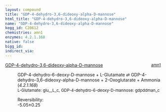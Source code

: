 ```yaml
---
layout: compound
title: "GDP-4-dehydro-3,6-dideoxy-alpha-D-mannose"
html_title: "GDP-4-dehydro-3,6-dideoxy-alpha-D-mannose"
name: "GDP-4-dehydro-3,6-dideoxy-alpha-D-mannose"
kegg_id: C20612
chemistries: amn1
enzymes: 4.2.1.168
native: false
bigg_id: 
indirect_via: 
---
```

<dl><dt class='rs-product'><a href='/compounds/C20612' class='link-dark' data-bs-toggle='tooltip' data-bs-html='true' data-bs-title='KEGG: C20612'>GDP-4-dehydro-3,6-dideoxy-alpha-D-mannose</a><span style='float: right; max-width: 40%'><a href='/chemistries/amn1' class='link-dark opacity-50' style='font-size: small; word-wrap: anywhere;'>amn1</a></span></dt><dd><p>GDP-4-dehydro-6-deoxy-D-mannose + L-Glutamate &#8644; GDP-4-dehydro-3,6-dideoxy-alpha-D-mannose + 2-Oxoglutarate + Ammonia (<i>4.2.1.168</i>)<br /><span style='font-size: small;'><span data-bs-toggle='tooltip' data-bs-html='true' data-bs-title='KEGG: C00025'>L-Glutamate</span>: glu__L_c, <span data-bs-toggle='tooltip' data-bs-html='true' data-bs-title='KEGG: C01222'>GDP-4-dehydro-6-deoxy-D-mannose</span>: gdpddman_c</span><br /><div class="reversibility_info">Reversibility: <div class="progress" style="flex-direction: row-reverse;"><div class="progress-bar bg-success" role="progressbar" style="width: 50.45%" aria-valuenow="-5.045453077027561" aria-valuemin="0" aria-valuemax="10"></div><div class="progress-bar bg-warning" role="progressbar" style="width: 2.45%" aria-valuenow="-5.045453077027561" aria-valuemin="0" aria-valuemax="10"></div></div><span>-5.05&plusmn;0.25</span><div class="progress"><div class="progress-bar bg-danger" role="progressbar" style="width: 0%" aria-valuenow="-5.045453077027561" aria-valuemin="0" aria-valuemax="10"></div></div></div></p><dl></dl></dd></dl>